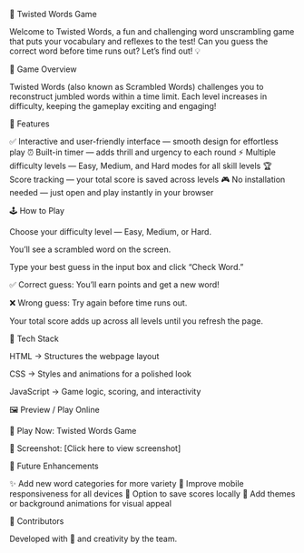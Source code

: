 🎯 Twisted Words Game

Welcome to Twisted Words, a fun and challenging word unscrambling game that puts your vocabulary and reflexes to the test!
Can you guess the correct word before time runs out? Let’s find out! 💡

🚀 Game Overview

Twisted Words (also known as Scrambled Words) challenges you to reconstruct jumbled words within a time limit.
Each level increases in difficulty, keeping the gameplay exciting and engaging!

🌟 Features

✅ Interactive and user-friendly interface — smooth design for effortless play
⏰ Built-in timer — adds thrill and urgency to each round
⚡ Multiple difficulty levels — Easy, Medium, and Hard modes for all skill levels
🏆 Score tracking — your total score is saved across levels
🎮 No installation needed — just open and play instantly in your browser

🕹️ How to Play

Choose your difficulty level — Easy, Medium, or Hard.

You’ll see a scrambled word on the screen.

Type your best guess in the input box and click “Check Word.”

✅ Correct guess: You’ll earn points and get a new word!

❌ Wrong guess: Try again before time runs out.

Your total score adds up across all levels until you refresh the page.

🧠 Tech Stack

HTML → Structures the webpage layout

CSS → Styles and animations for a polished look

JavaScript → Game logic, scoring, and interactivity

🖼️ Preview / Play Online

🔗 Play Now: Twisted Words Game

📸 Screenshot: [Click here to view screenshot]

🔮 Future Enhancements

✨ Add new word categories for more variety
📱 Improve mobile responsiveness for all devices
💾 Option to save scores locally
🎨 Add themes or background animations for visual appeal

💬 Contributors

Developed with 💖 and creativity by the team.
